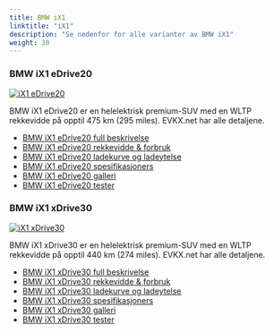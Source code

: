 ```yaml
---
title: BMW iX1
linktitle: "iX1"
description: "Se nedenfor for alle varianter av BMW iX1"
weight: 30
---
```

### BMW iX1 eDrive20

<a href="ix1_edrive20/"><img src="https://media.evkx.net/multimedia/models/bmw/ix1/ix1_edrive20/main_1_st.jpg" class="img-fluid" alt="iX1 eDrive20" ></a>

BMW iX1 eDrive20 er en helelektrisk premium-SUV med en WLTP rekkevidde på opptil 475 km (295 miles). EVKX.net har alle detaljene. 

- [BMW iX1 eDrive20 full beskrivelse](ix1_edrive20/)
- [BMW iX1 eDrive20 rekkevidde & forbruk](ix1_edrive20/rangeandconsumption/)
- [BMW iX1 eDrive20 ladekurve og ladeytelse](ix1_edrive20/chargingcurve/)
- [BMW iX1 eDrive20 spesifikasjoners](ix1_edrive20/specifications/)
- [BMW iX1 eDrive20 galleri](ix1_edrive20/gallery/)
- [BMW iX1 eDrive20 tester](ix1_edrive20/reviews/)

### BMW iX1 xDrive30

<a href="ix1_xdrive30/"><img src="https://media.evkx.net/multimedia/models/bmw/ix1/ix1_xdrive30/main_1_st.jpg" class="img-fluid" alt="iX1 xDrive30" ></a>

BMW iX1 xDrive30 er en helelektrisk premium-SUV med en WLTP rekkevidde på opptil 440 km (274 miles). EVKX.net har alle detaljene. 

- [BMW iX1 xDrive30 full beskrivelse](ix1_xdrive30/)
- [BMW iX1 xDrive30 rekkevidde & forbruk](ix1_xdrive30/rangeandconsumption/)
- [BMW iX1 xDrive30 ladekurve og ladeytelse](ix1_xdrive30/chargingcurve/)
- [BMW iX1 xDrive30 spesifikasjoners](ix1_xdrive30/specifications/)
- [BMW iX1 xDrive30 galleri](ix1_xdrive30/gallery/)
- [BMW iX1 xDrive30 tester](ix1_xdrive30/reviews/)

